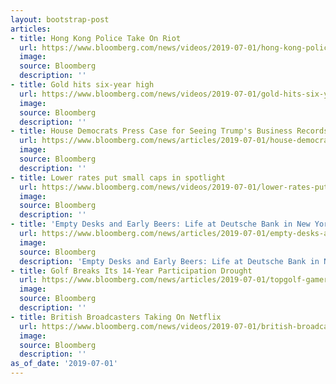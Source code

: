 ```yaml
---
layout: bootstrap-post
articles:
- title: Hong Kong Police Take On Riot
  url: https://www.bloomberg.com/news/videos/2019-07-01/hong-kong-police-take-on-riot-video
  image: 
  source: Bloomberg
  description: ''
- title: Gold hits six-year high
  url: https://www.bloomberg.com/news/videos/2019-07-01/gold-hits-six-year-high-video
  image: 
  source: Bloomberg
  description: ''
- title: House Democrats Press Case for Seeing Trump's Business Records
  url: https://www.bloomberg.com/news/articles/2019-07-01/house-democrats-press-case-for-seeing-trump-s-business-records
  image: 
  source: Bloomberg
  description: ''
- title: Lower rates put small caps in spotlight
  url: https://www.bloomberg.com/news/videos/2019-07-01/lower-rates-put-small-caps-in-spotlight-video
  image: 
  source: Bloomberg
  description: ''
- title: 'Empty Desks and Early Beers: Life at Deutsche Bank in New York'
  url: https://www.bloomberg.com/news/articles/2019-07-01/empty-desks-and-early-beers-life-at-deutsche-bank-in-new-york
  image: 
  source: Bloomberg
  description: 'Empty Desks and Early Beers: Life at Deutsche Bank in New York bloomberg.com'
- title: Golf Breaks Its 14-Year Participation Drought
  url: https://www.bloomberg.com/news/articles/2019-07-01/topgolf-gamers-aid-golf-s-break-from-14-year-participation-rut
  image: 
  source: Bloomberg
  description: ''
- title: British Broadcasters Taking On Netflix
  url: https://www.bloomberg.com/news/videos/2019-07-01/british-broadcasters-taking-on-netflix-video
  image: 
  source: Bloomberg
  description: ''
as_of_date: '2019-07-01'
---
```


